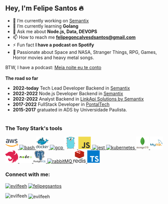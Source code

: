 ## Hey, **I'm Felipe Santos** 🔥

- 🔭 I’m currently working on [Semantix](https://semantix.ai)
- 🌱 I’m currently learning **Golang**
- 💬 Ask me about **Node.js, Data, DEVOPS**
- 📫 How to reach me **felipegoncalvesdsantos@gmail.com**
- ⚡ Fun fact **I have a podcast on Spotify**
- 🌌 Passionate about Space and NASA, Stranger Things, RPG, Games, Horror movies and heavy metal songs. 
 
 BTW, I have a podcast: [Meia noite eu te conto](https://open.spotify.com/show/0xBr76A7bguhNsik0UlLcw)
<br><br>
**The road so far**
  - **2022-today** Tech Lead Developer Backend in [Semantix](https://www.linkedin.com/company/semantixai/)
  - **2022-2022** Node.js Developer Backend in [Semantix](https://www.linkedin.com/company/semantixai/)
  - **2022-2022** Analyst Backend in [LinkApi Solutions by Semantix](https://www.linkedin.com/company/linkapisolutions/)
  - **2017-2022** FullStack Developer in [PontalTech](https://www.linkedin.com/company/pontaltech/)
  - **2015-2017** gratuated in ADS by Universidade Paulista.
<br><br>

<h3 align="left">The Tony Stark's tools</h3>
<p align="left"> <a href="https://aws.amazon.com" target="_blank" rel="noreferrer"> <img src="https://raw.githubusercontent.com/devicons/devicon/master/icons/amazonwebservices/amazonwebservices-original-wordmark.svg" alt="aws" width="40" height="40"/> </a> <a href="https://www.gnu.org/software/bash/" target="_blank" rel="noreferrer"> <img src="https://www.vectorlogo.zone/logos/gnu_bash/gnu_bash-icon.svg" alt="bash" width="40" height="40"/> </a> <a href="https://www.docker.com/" target="_blank" rel="noreferrer"> <img src="https://raw.githubusercontent.com/devicons/devicon/master/icons/docker/docker-original-wordmark.svg" alt="docker" width="40" height="40"/> </a> <a href="https://cloud.google.com" target="_blank" rel="noreferrer"> <img src="https://www.vectorlogo.zone/logos/google_cloud/google_cloud-icon.svg" alt="gcp" width="40" height="40"/> </a> <a href="https://golang.org" target="_blank" rel="noreferrer"> <img src="https://raw.githubusercontent.com/devicons/devicon/master/icons/go/go-original.svg" alt="go" width="40" height="40"/> </a> <a href="https://developer.mozilla.org/en-US/docs/Web/JavaScript" target="_blank" rel="noreferrer"> <img src="https://raw.githubusercontent.com/devicons/devicon/master/icons/javascript/javascript-original.svg" alt="javascript" width="40" height="40"/> </a> <a href="https://jestjs.io" target="_blank" rel="noreferrer"> <img src="https://www.vectorlogo.zone/logos/jestjsio/jestjsio-icon.svg" alt="jest" width="40" height="40"/> </a> <a href="https://kubernetes.io" target="_blank" rel="noreferrer"> <img src="https://www.vectorlogo.zone/logos/kubernetes/kubernetes-icon.svg" alt="kubernetes" width="40" height="40"/> </a> <a href="https://www.mongodb.com/" target="_blank" rel="noreferrer"> <img src="https://raw.githubusercontent.com/devicons/devicon/master/icons/mongodb/mongodb-original-wordmark.svg" alt="mongodb" width="40" height="40"/> </a> <a href="https://www.mysql.com/" target="_blank" rel="noreferrer"> <img src="https://raw.githubusercontent.com/devicons/devicon/master/icons/mysql/mysql-original-wordmark.svg" alt="mysql" width="40" height="40"/> </a> <a href="https://nestjs.com/" target="_blank" rel="noreferrer"> <img src="https://raw.githubusercontent.com/devicons/devicon/master/icons/nestjs/nestjs-plain.svg" alt="nestjs" width="40" height="40"/> </a> <a href="https://nodejs.org" target="_blank" rel="noreferrer"> <img src="https://raw.githubusercontent.com/devicons/devicon/master/icons/nodejs/nodejs-original-wordmark.svg" alt="nodejs" width="40" height="40"/> </a> <a href="https://www.postgresql.org" target="_blank" rel="noreferrer"> <img src="https://raw.githubusercontent.com/devicons/devicon/master/icons/postgresql/postgresql-original-wordmark.svg" alt="postgresql" width="40" height="40"/> </a> <a href="https://www.rabbitmq.com" target="_blank" rel="noreferrer"> <img src="https://www.vectorlogo.zone/logos/rabbitmq/rabbitmq-icon.svg" alt="rabbitMQ" width="40" height="40"/> </a> <a href="https://redis.io" target="_blank" rel="noreferrer"> <img src="https://raw.githubusercontent.com/devicons/devicon/master/icons/redis/redis-original-wordmark.svg" alt="redis" width="40" height="40"/> </a> <a href="https://www.typescriptlang.org/" target="_blank" rel="noreferrer"> <img src="https://raw.githubusercontent.com/devicons/devicon/master/icons/typescript/typescript-original.svg" alt="typescript" width="40" height="40"/> </a> </p>

<h3 align="left">Connect with me:</h3>
<p align="left">
<a href="https://twitter.com/evilfeeh" target="blank"><img align="center" src="https://raw.githubusercontent.com/rahuldkjain/github-profile-readme-generator/master/src/images/icons/Social/twitter.svg" alt="evilfeeh" height="30" width="40" /></a>
<a href="https://linkedin.com/in/felipegsantos" target="blank"><img align="center" src="https://raw.githubusercontent.com/rahuldkjain/github-profile-readme-generator/master/src/images/icons/Social/linked-in-alt.svg" alt="felipegsantos" height="30" width="40" /></a>
</p>

<p><img align="left" src="https://github-readme-stats.vercel.app/api/top-langs?username=evilfeeh&show_icons=true&locale=en&layout=compact" alt="evilfeeh" /></p>

<p>&nbsp;<img align="center" src="https://github-readme-stats.vercel.app/api?username=evilfeeh&show_icons=true&locale=en" alt="evilfeeh" /></p

